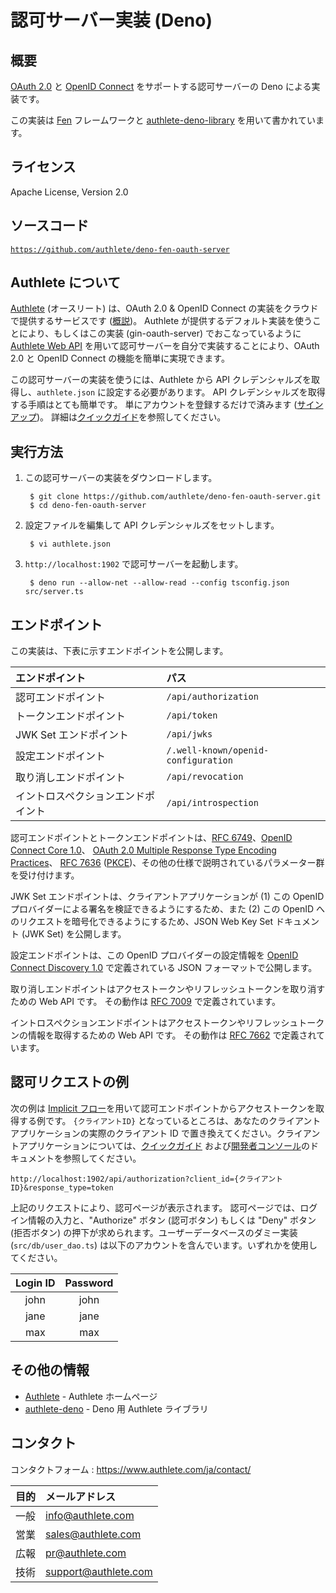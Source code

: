 認可サーバー実装 (Deno)
======================

概要
--------

[OAuth 2.0][RFC6749] と [OpenID Connect][OIDC] をサポートする認可サーバーの Deno
による実装です。

この実装は [Fen][Fen] フレームワークと [authlete-deno-library][AuthleteDeno]
を用いて書かれています。

ライセンス
---------

  Apache License, Version 2.0

ソースコード
-----------

  <code>https://github.com/authlete/deno-fen-oauth-server</code>

Authlete について
-----------------

[Authlete][Authlete] (オースリート) は、OAuth 2.0 & OpenID Connect
の実装をクラウドで提供するサービスです ([概説][AuthleteOverview])。
Authlete が提供するデフォルト実装を使うことにより、もしくはこの実装
(gin-oauth-server) でおこなっているように [Authlete Web API][AuthleteAPI]
を用いて認可サーバーを自分で実装することにより、OAuth 2.0 と OpenID Connect
の機能を簡単に実現できます。

この認可サーバーの実装を使うには、Authlete から API
クレデンシャルズを取得し、`authlete.json` に設定する必要があります。
API クレデンシャルズを取得する手順はとても簡単です。
単にアカウントを登録するだけで済みます ([サインアップ][AuthleteSignUp])。
詳細は[クイックガイド][AuthleteGettingStarted]を参照してください。

実行方法
----------

1. この認可サーバーの実装をダウンロードします。

        $ git clone https://github.com/authlete/deno-fen-oauth-server.git
        $ cd deno-fen-oauth-server

2. 設定ファイルを編集して API クレデンシャルズをセットします。

        $ vi authlete.json

3. `http://localhost:1902` で認可サーバーを起動します。

        $ deno run --allow-net --allow-read --config tsconfig.json src/server.ts

エンドポイント
--------------

この実装は、下表に示すエンドポイントを公開します。

| エンドポイント | パス |
|:--------------|:-----|
| 認可エンドポイント | `/api/authorization` |
| トークンエンドポイント | `/api/token` |
| JWK Set エンドポイント | `/api/jwks` |
| 設定エンドポイント | `/.well-known/openid-configuration` |
| 取り消しエンドポイント  | `/api/revocation` |
| イントロスペクションエンドポイント | `/api/introspection` |

認可エンドポイントとトークンエンドポイントは、[RFC 6749][RFC6749]、[OpenID Connect Core 1.0][OIDCCore]、
[OAuth 2.0 Multiple Response Type Encoding Practices][MultiResponseType]、
[RFC 7636][RFC7636] ([PKCE][PKCE])、その他の仕様で説明されているパラメーター群を受け付けます。

JWK Set エンドポイントは、クライアントアプリケーションが (1) この OpenID
プロバイダーによる署名を検証できるようにするため、また (2) この OpenID
へのリクエストを暗号化できるようにするため、JSON Web Key Set ドキュメント
(JWK Set) を公開します。

設定エンドポイントは、この OpenID プロバイダーの設定情報を
[OpenID Connect Discovery 1.0][OIDCDiscovery] で定義されている JSON フォーマットで公開します。

取り消しエンドポイントはアクセストークンやリフレッシュトークンを取り消すための
Web API です。 その動作は [RFC 7009][RFC7009] で定義されています。

イントロスペクションエンドポイントはアクセストークンやリフレッシュトークンの情報を取得するための
Web API です。 その動作は [RFC 7662][RFC7662] で定義されています。

認可リクエストの例
------------------

次の例は [Implicit フロー][ImplicitFlow]を用いて認可エンドポイントからアクセストークンを取得する例です。
`{クライアントID}` となっているところは、あなたのクライアントアプリケーションの実際のクライアント
ID で置き換えてください。クライアントアプリケーションについては、[クイックガイド][AuthleteGettingStarted]
および[開発者コンソール][DeveloperConsole]のドキュメントを参照してください。

    http://localhost:1902/api/authorization?client_id={クライアントID}&response_type=token

上記のリクエストにより、認可ページが表示されます。
認可ページでは、ログイン情報の入力と、"Authorize" ボタン (認可ボタン) もしくは "Deny" ボタン
(拒否ボタン) の押下が求められます。ユーザーデータベースのダミー実装 (`src/db/user_dao.ts`)
は以下のアカウントを含んでいます。いずれかを使用してください。

| Login ID | Password |
|:--------:|:--------:|
|   john   |   john   |
|   jane   |   jane   |
|   max    |   max    |

その他の情報
------------

- [Authlete][Authlete] - Authlete ホームページ
- [authlete-deno][AuthleteDeno] - Deno 用 Authlete ライブラリ

コンタクト
----------

コンタクトフォーム : https://www.authlete.com/ja/contact/

| 目的 | メールアドレス       |
|:-----|:---------------------|
| 一般 | info@authlete.com    |
| 営業 | sales@authlete.com   |
| 広報 | pr@authlete.com      |
| 技術 | support@authlete.com |

[Authlete]:               https://www.authlete.com/
[AuthleteAPI]:            https://docs.authlete.com/
[AuthleteGettingStarted]: https://www.authlete.com/developers/getting_started/
[AuthleteOverview]:       https://www.authlete.com/developers/overview/
[AuthleteDeno]:           https://github.com/authlete/authlete-deno
[AuthleteSignUp]:         https://so.authlete.com/accounts/signup
[DeveloperConsole]:       https://www.authlete.com/developers/cd_console/
[Fen]:                    https://github.com/fen-land/deno-fen
[ImplicitFlow]:           https://tools.ietf.org/html/rfc6749#section-4.2
[MultiResponseType]:      https://openid.net/specs/oauth-v2-multiple-response-types-1_0.html
[OIDC]:                   https://openid.net/connect/
[OIDCCore]:               https://openid.net/specs/openid-connect-core-1_0.html
[OIDCDiscovery]:          https://openid.net/specs/openid-connect-discovery-1_0.html
[PKCE]:                   https://www.authlete.com/developers/pkce/
[RFC6749]:                https://tools.ietf.org/html/rfc6749
[RFC7009]:                https://tools.ietf.org/html/rfc7009
[RFC7636]:                https://tools.ietf.org/html/rfc7636
[RFC7662]:                https://tools.ietf.org/html/rfc7662
